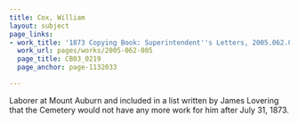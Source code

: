 ```yaml
---
title: Cox, William
layout: subject
page_links:
- work_title: '1873 Copying Book: Superintendent''s Letters, 2005.062.005'
  work_url: pages/works/2005-062-005
  page_title: CB03_0219
  page_anchor: page-1132033

---
```

<p>Laborer at Mount Auburn and included in a list written by James Lovering that the Cemetery would not have any more work for him after July 31, 1873.</p>